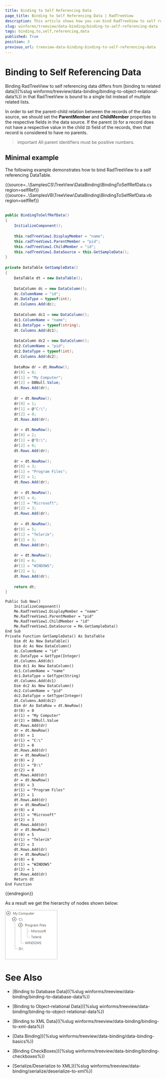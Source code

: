 ```yaml
---
title: Binding to Self Referencing Data
page_title: Binding to Self Referencing Data | RadTreeView
description: This article shows how you can bind RadTreeView to self referencing data.
slug: winforms/treeview/data-binding/binding-to-self-referencing-data
tags: binding,to,self,referencing,data
published: True
position: 3
previous_url: treeview-data-binding-binding-to-self-referencing-data
---
```


# Binding to Self Referencing Data

Binding RadTreeView to self referencing data differs from [binding to related data]({%slug winforms/treeview/data-binding/binding-to-object-relational-data%}) in that RadTreeView is bound to a single list instead of multiple related lists.
 
In order to set the parent-child relation between the records of the data source, we should set the __ParentMember__ and __ChildMember__ properties to the respective fields in the data source. If the parent `ID` for a record does not have a respective value in the child `ID` field of the records, then that record is considered to have no parents.
		
>important All parent identifiers must be positive numbers.

## Minimal example

The following example demonstrates how to bind RadTreeView to a self referencing DataTable.

{{source=..\SamplesCS\TreeView\DataBinding\BindingToSelfRefData.cs region=selfRef}} 
{{source=..\SamplesVB\TreeView\DataBinding\BindingToSelfRefData.vb region=selfRef}} 

````C#
        
public BindingToSelfRefData()
{
    InitializeComponent();
    
    this.radTreeView1.DisplayMember = "name";
    this.radTreeView1.ParentMember = "pid";
    this.radTreeView1.ChildMember = "id";
    this.radTreeView1.DataSource = this.GetSampleData();
}
        
private DataTable GetSampleData()
{
    DataTable dt = new DataTable();
    
    DataColumn dc = new DataColumn();
    dc.ColumnName = "id";
    dc.DataType = typeof(int);
    dt.Columns.Add(dc);
    
    DataColumn dc1 = new DataColumn();
    dc1.ColumnName = "name";
    dc1.DataType = typeof(string);
    dt.Columns.Add(dc1);
    
    DataColumn dc2 = new DataColumn();
    dc2.ColumnName = "pid";
    dc2.DataType = typeof(int);
    dt.Columns.Add(dc2);
    
    DataRow dr = dt.NewRow();
    dr[0] = 0;
    dr[1] = "My Computer";
    dr[2] = DBNull.Value;
    dt.Rows.Add(dr);
    
    dr = dt.NewRow();
    dr[0] = 1;
    dr[1] = @"C:\";
    dr[2] = 0;
    dt.Rows.Add(dr);
    
    dr = dt.NewRow();
    dr[0] = 2;
    dr[1] = @"D:\";
    dr[2] = 0;
    dt.Rows.Add(dr);
    
    dr = dt.NewRow();
    dr[0] = 3;
    dr[1] = "Program Files";
    dr[2] = 1;
    dt.Rows.Add(dr);
    
    dr = dt.NewRow();
    dr[0] = 4;
    dr[1] = "Microsoft";
    dr[2] = 3;
    dt.Rows.Add(dr);
    
    dr = dt.NewRow();
    dr[0] = 5;
    dr[1] = "Telerik";
    dr[2] = 3;
    dt.Rows.Add(dr);
    
    dr = dt.NewRow();
    dr[0] = 6;
    dr[1] = "WINDOWS";
    dr[2] = 1;
    dt.Rows.Add(dr);
    
    return dt;
}

````
````VB.NET
Public Sub New()
    InitializeComponent()
    Me.RadTreeView1.DisplayMember = "name"
    Me.RadTreeView1.ParentMember = "pid"
    Me.RadTreeView1.ChildMember = "id"
    Me.RadTreeView1.DataSource = Me.GetSampleData()
End Sub
Private Function GetSampleData() As DataTable
    Dim dt As New DataTable()
    Dim dc As New DataColumn()
    dc.ColumnName = "id"
    dc.DataType = GetType(Integer)
    dt.Columns.Add(dc)
    Dim dc1 As New DataColumn()
    dc1.ColumnName = "name"
    dc1.DataType = GetType(String)
    dt.Columns.Add(dc1)
    Dim dc2 As New DataColumn()
    dc2.ColumnName = "pid"
    dc2.DataType = GetType(Integer)
    dt.Columns.Add(dc2)
    Dim dr As DataRow = dt.NewRow()
    dr(0) = 0
    dr(1) = "My Computer"
    dr(2) = DBNull.Value
    dt.Rows.Add(dr)
    dr = dt.NewRow()
    dr(0) = 1
    dr(1) = "C:\"
    dr(2) = 0
    dt.Rows.Add(dr)
    dr = dt.NewRow()
    dr(0) = 2
    dr(1) = "D:\"
    dr(2) = 0
    dt.Rows.Add(dr)
    dr = dt.NewRow()
    dr(0) = 3
    dr(1) = "Program Files"
    dr(2) = 1
    dt.Rows.Add(dr)
    dr = dt.NewRow()
    dr(0) = 4
    dr(1) = "Microsoft"
    dr(2) = 3
    dt.Rows.Add(dr)
    dr = dt.NewRow()
    dr(0) = 5
    dr(1) = "Telerik"
    dr(2) = 3
    dt.Rows.Add(dr)
    dr = dt.NewRow()
    dr(0) = 6
    dr(1) = "WINDOWS"
    dr(2) = 1
    dt.Rows.Add(dr)
    Return dt
End Function

````

{{endregion}} 

As a result we get the hierarchy of nodes shown below:

![treeview-data-binding-binding-to-self-referencing-data 001](images/treeview-data-binding-binding-to-self-referencing-data001.png)

# See Also
* [Binding to Database Data]({%slug winforms/treeview/data-binding/binding-to-database-data%})

* [Binding to Object-relational Data]({%slug winforms/treeview/data-binding/binding-to-object-relational-data%})

* [Binding to XML Data]({%slug winforms/treeview/data-binding/binding-to-xml-data%})

* [Data Binding]({%slug winforms/treeview/data-binding/data-binding-basics%})

* [Binding CheckBoxes]({%slug winforms/treeview/data-binding/binding-checkboxes%})

* [Serialize/Deserialize to XML]({%slug winforms/treeview/data-binding/serialize/deserialize-to-xml%})

